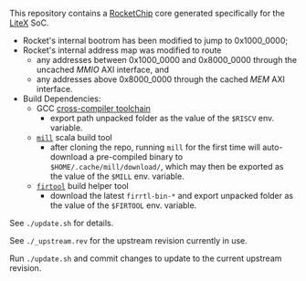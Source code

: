 This repository contains a [RocketChip][1] core generated specifically for the [LiteX][2] SoC.

* Rocket's internal bootrom has been modified to jump to 0x1000_0000;
* Rocket's internal  address map was modified to route
  - any addresses between 0x1000_0000 and 0x8000_0000 through the uncached *MMIO* AXI interface, and
  - any addresses above 0x8000_0000 through the cached *MEM* AXI interface.
* Build Dependencies:
  - GCC [cross-compiler toolchain][3]
    - export path unpacked folder as the value of the `$RISCV` env. variable.
  - [`mill`][4] scala build tool
    - after cloning the repo, running `mill` for the first time will
      auto-download a pre-compiled binary to `$HOME/.cache/mill/download/`,
      which may then be exported as the value of the `$MILL` env. variable.
  - [`firtool`][5] build helper tool
    - download the latest `firrtl-bin-*` and export unpacked folder as the
      value of the `$FIRTOOL` env. variable.

See `./update.sh` for details.

See `./_upstream.rev` for the upstream revision currently in use.

Run `./update.sh` and commit changes to update to the current upstream revision.

[1]: https://github.com/freechipsproject/rocket-chip
[2]: https://github.com/enjoy-digital/litex
[3]: http://www.contrib.andrew.cmu.edu/~somlo/BTCP/RISCV-toolchain.tar.xz
[4]: https://github.com/com-lihaoyi/mill
[5]: https://github.com/llvm/circt/releases
